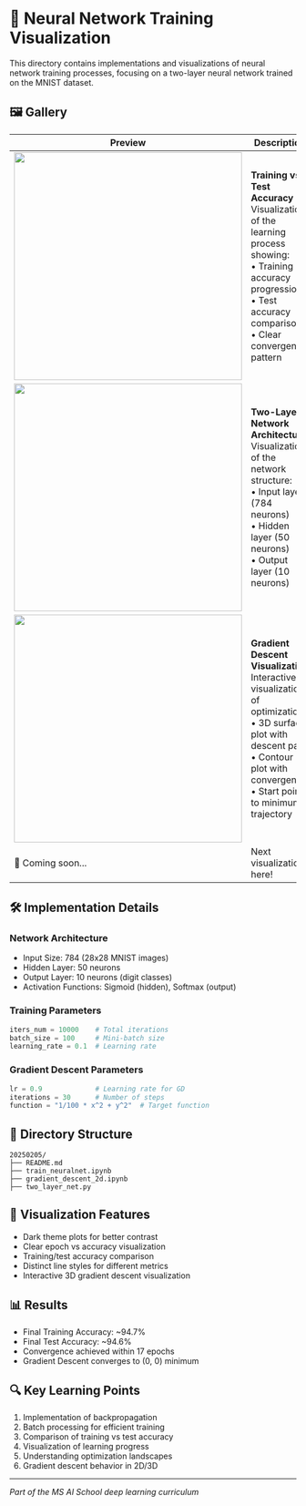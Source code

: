 # 🧠 Neural Network Training Visualization

This directory contains implementations and visualizations of neural network training processes, focusing on a two-layer neural network trained on the MNIST dataset.

## 🖼️ Gallery

| Preview | Description |
|---------|-------------|
| <img src="https://github.com/user-attachments/assets/c0f5d3cf-fdcf-4271-9c35-3ada79e27cdb" width="400"/> | **Training vs Test Accuracy** <br> Visualization of the learning process showing: <br> • Training accuracy progression <br> • Test accuracy comparison <br> • Clear convergence pattern |
| <img src="https://github.com/user-attachments/assets/786d6398-b3b3-498a-94dc-59fe63233931" width="400"/> | **Two-Layer Network Architecture** <br> Visualization of the network structure: <br> • Input layer (784 neurons) <br> • Hidden layer (50 neurons) <br> • Output layer (10 neurons) |
| <img src="https://github.com/user-attachments/assets/a012adcc-733b-48d7-9573-15f72b191c95" width="400"/> | **Gradient Descent Visualization** <br> Interactive visualization of optimization: <br> • 3D surface plot with descent path <br> • Contour plot with convergence <br> • Start point to minimum trajectory |
| 🎯 Coming soon... | Next visualization here! |

## 🛠️ Implementation Details

### Network Architecture
- Input Size: 784 (28x28 MNIST images)
- Hidden Layer: 50 neurons
- Output Layer: 10 neurons (digit classes)
- Activation Functions: Sigmoid (hidden), Softmax (output)

### Training Parameters
```python
iters_num = 10000    # Total iterations
batch_size = 100     # Mini-batch size
learning_rate = 0.1  # Learning rate
```

### Gradient Descent Parameters
```python
lr = 0.9             # Learning rate for GD
iterations = 30      # Number of steps
function = "1/100 * x^2 + y^2"  # Target function
```

## 📁 Directory Structure
```
20250205/
├── README.md
├── train_neuralnet.ipynb
├── gradient_descent_2d.ipynb
├── two_layer_net.py
```

## 🎨 Visualization Features
- Dark theme plots for better contrast
- Clear epoch vs accuracy visualization
- Training/test accuracy comparison
- Distinct line styles for different metrics
- Interactive 3D gradient descent visualization

## 📊 Results
- Final Training Accuracy: ~94.7%
- Final Test Accuracy: ~94.6%
- Convergence achieved within 17 epochs
- Gradient Descent converges to (0, 0) minimum

## 🔍 Key Learning Points
1. Implementation of backpropagation
2. Batch processing for efficient training
3. Comparison of training vs test accuracy
4. Visualization of learning progress
5. Understanding optimization landscapes
6. Gradient descent behavior in 2D/3D

---
*Part of the MS AI School deep learning curriculum* 
